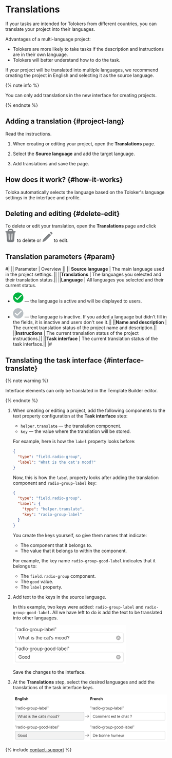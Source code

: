 # Translations

If your tasks are intended for Tolokers from different countries, you can translate your project into their languages.

Advantages of a multi-language project:

- Tolokers are more likely to take tasks if the description and instructions are in their own language.
- Tolokers will better understand how to do the task.

If your project will be translated into multiple languages, we recommend creating the project in English and selecting it as the source language.

{% note info %}

You can only add translations in the new interface for creating projects.

{% endnote %}

## Adding a translation {#project-lang}

Read the instructions.

1. When creating or editing your project, open the **Translations** page.

1. Select the **Source language** and add the target language.

1. Add translations and save the page.

## How does it work? {#how-it-works}

Toloka automatically selects the language based on the Toloker's language settings in the interface and profile.

## Deleting and editing {#delete-edit}

To delete or edit your translation, open the **Translations** page and click ![](../_images/other/project-delete-b.svg) to delete or ![](../_images/other/project-edit-b.svg) to edit.

## Translation parameters {#param}

#|
|| Parameter | Overview ||
|| **Source language** | The main language used in the project settings. ||
||**Translations** | The languages you selected and their translation status.||
||**Language** | All languages you selected and their current status.

- ![](../_images/other/project-active.svg) — the language is active and will be displayed to users.

- ![](../_images/other/project-unactive.svg) — the language is inactive. If you added a language but didn't fill in the fields, it is inactive and users don't see it.||
||**Name and description** | The current translation status of the project name and description.||
||**Instructions** | The current translation status of the project instructions.||
||**Task interface** | The current translation status of the task interface.||
|#

## Translating the task interface {#interface-translate}

{% note warning %}

Interface elements can only be translated in the Template Builder editor.

{% endnote %}

1. When creating or editing a project, add the following components to the text property configuration at the **Task interface** step:

    - `helper.translate` — the translation component.
    - `key` — the value where the translation will be stored.

    For example, here is how the `label` property looks before:

    ```json
    {
      "type": "field.radio-group",
      "label": "What is the cat's mood?"
    }
    ```

    Now, this is how the `label` property looks after adding the translation component and `radio-group-label` key:

    ```json
    {
      "type": "field.radio-group",
      "label": {
        "type": "helper.translate",
        "key": "radio-group-label"
      }
    }
    ```

    You create the keys yourself, so give them names that indicate:

    - The component that it belongs to.
    - The value that it belongs to within the component.

    For example, the key name `radio-group-good-label` indicates that it belongs to:

    - The `field.radio-group` component.
    - The `good` value.
    - The `label` property.

1. Add text to the keys in the source language.

    In this example, two keys were added: `radio-group-label` and `radio-group-good-label`. All we have left to do is add the text to be translated into other languages.

    ![](../_images/keys-sources.png)

    Save the changes to the interface.

1. At the **Translations** step, select the desired languages and add the translations of the task interface keys.

    ![](../_images/keys-translated.png)

{% include [contact-support](../_includes/contact-support.md) %}